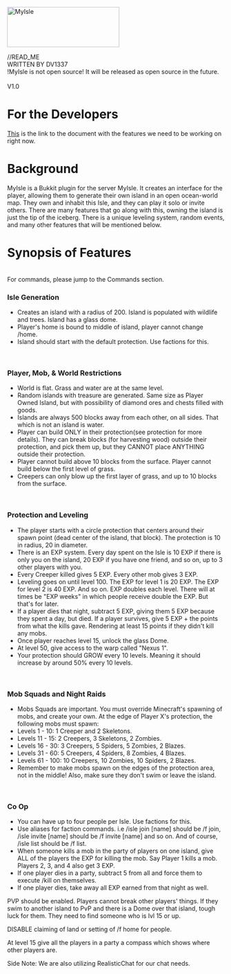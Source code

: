 <a href="http://cooltext.com"><img src="http://images.cooltext.com/2774578.png" width="260" height="93" alt="MyIsle
" /></a>

<html>
<body>
//READ_ME
<br>
WRITTEN BY DV1337
<br>
!MyIsle is not open source! It will be released as open source in the future.
<br>
<br>
V1.0
<br>
<h1> For the Developers </h1>
<a href>This</a> is the link to the document with the features we need to be working on right now.

<h1> Background </h1>
MyIsle is a Bukkit plugin for the server MyIsle. It creates an interface for the player, allowing them to generate their own island in an open ocean-world map. They own and inhabit this Isle, and they can play it solo or invite others. There are many features that go along with this, owning the island is just the tip of the iceberg. There is a unique leveling system, random events, and many other features that will be mentioned below.
<br>
<h1> Synopsis of Features </h1>
<br>
For commands, please jump to the Commands section.
<br>
<h3> Isle Generation </h3>
<ul>
<li> Creates an island with a radius of 200. Island is populated with wildlife and trees. Island has a glass dome.
<li> Player's home is bound to middle of island, player cannot change /home.
<li> Island should start with the default protection. Use factions for this.
</li>
</ul>
<br>
<h3> Player, Mob, & World Restrictions </h3>
<ul>
<li> World is flat. Grass and water are at the same level.
<li> Random islands with treasure are generated. Same size as Player Owned Island, but with possibility of diamond ores and chests filled with goods.
<li> Islands are always 500 blocks away from each other, on all sides. That which is not an island is water.
<li> Player can build ONLY in their protection(see protection for more details). They can break blocks (for harvesting wood) outside their protection, and pick them up, but they CANNOT place ANYTHING outside their protection.
<li> Player cannot build above 10 blocks from the surface. Player cannot build below the first level of grass.
<li> Creepers can only blow up the first layer of grass, and up to 10 blocks from the surface.
</li>
</ul>
<br>
<h3> Protection and Leveling </h3>
<ul>
<li> The player starts with a circle protection that centers around their spawn point (dead center of the island, that block). The protection is 10 in radius, 20 in diameter.
<li> There is an EXP system. Every day spent on the Isle is 10 EXP if there is only you on the island, 20 EXP if you have one friend, and so on, up to 3 other players with you.
<li> Every Creeper killed gives 5 EXP. Every other mob gives 3 EXP. 
<li> Leveling goes on until level 100. The EXP for level 1 is 20 EXP. The EXP for level 2 is 40 EXP. And so on. EXP doubles each level. There will at times be "EXP weeks" in which people receive double the EXP. But that's for later.
<li> If a player dies that night, subtract 5 EXP, giving them 5 EXP because they spent a day, but died. If a player survives, give 5 EXP + the points from what the kills gave. Rendering at least 15 points if they didn't kill any mobs.
<li> Once player reaches level 15, unlock the glass Dome.
<li> At level 50, give access to the warp called "Nexus 1".
<li> Your protection should GROW every 10 levels. Meaning it should increase by around 50% every 10 levels.
</li>
</ul>
<br>
<h3> Mob Squads and Night Raids </h3>
<ul>
<li> Mobs Squads are important. You must override Minecraft's spawning of mobs, and create your own. At the edge of Player X's protection, the following mobs must spawn:
<li> Levels 1 - 10: 1 Creeper and 2 Skeletons.
<li> Levels 11 - 15: 2 Creepers, 3 Skeletons, 2 Zombies.
<li> Levels 16 - 30: 3 Creepers, 5 Spiders, 5 Zombies, 2 Blazes.
<li> Levels 31 - 60: 5 Creepers, 4 Spiders, 8 Zombies, 4 Blazes.
<li> Levels 61 - 100: 10 Creepers, 10 Zombies, 10 Spiders, 2 Blazes.
<li> Remember to make mobs spawn on the edges of the protection area, not in the middle! Also, make sure they don't swim or leave the island.
</li>
</ul>
<br>
<h3> Co Op </h3>
<ul>
<li> You can have up to four people per Isle. Use factions for this.
<li> Use aliases for faction commands. i.e /isle join [name] should be /f join, /isle invite [name] should be /f invite [name] and so on. And of course, /isle list should be /f list.
<li> When someone kills a mob in the party of players on one island, give ALL of the players the EXP for killing the mob. Say Player 1 kills a mob. Players 2, 3, and 4 also get 3 EXP.
<li> If one player dies in a party, subtract 5 from all and force them to execute /kill on themselves.
<li> If one player dies, take away all EXP earned from that night as well.
</li>
</ul>
PVP should be enabled. Players cannot break other players' things. If they swim to another island to PvP and there is a Dome over that island, tough luck for them. They need to find someone who is lvl 15 or up.

DISABLE claiming of land or setting of /f home for people. 

At level 15 give all the players in a party a compass which shows where other players are.

Side Note: We are also utilizing RealisticChat for our chat needs.








